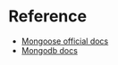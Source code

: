 # Reference

- [Mongoose official docs](https://mongoosejs.com/docs/guide.html)
- [Mongodb docs](https://www.mongodb.com/docs/)